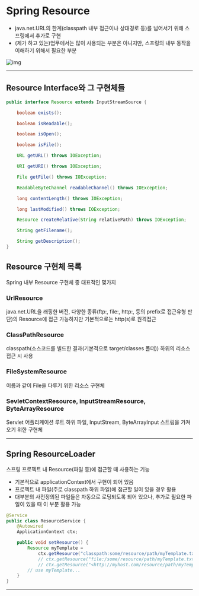 # Spring Resource

- java.net.URL의 한계(classpath 내부 접근이나 상대경로 등)를 넘어서기 위해 스프링에서 추가로 구현
- (제가 하고 있는)업무에서는 많이 사용되는 부분은 아니지만, 스프링의 내부 동작을 이해하기 위해서 필요한 부분

![img](https://productive-pullover-f3e.notion.site/image/https%3A%2F%2Fs3-us-west-2.amazonaws.com%2Fsecure.notion-static.com%2F7b080f28-5378-4c35-b932-f45396c352ed%2FUntitled.png?table=block&id=0b47b5de-fea8-485c-b240-1552e831b5f1&spaceId=2e6840d5-3d9a-4cb2-810d-7d12a445f0f8&width=2000&userId=&cache=v2)

------

## Resource Interface와 그 구현체들

```java
public interface Resource extends InputStreamSource {

    boolean exists();

    boolean isReadable();

    boolean isOpen();

    boolean isFile();

    URL getURL() throws IOException;

    URI getURI() throws IOException;

    File getFile() throws IOException;

    ReadableByteChannel readableChannel() throws IOException;

    long contentLength() throws IOException;

    long lastModified() throws IOException;

    Resource createRelative(String relativePath) throws IOException;

    String getFilename();

    String getDescription();
}
```

## Resource 구현체 목록

Spring 내부 Resource 구현체 중 대표적인 몇가지

### UrlResource

java.net.URL을 래핑한 버전, 다양한 종류(ftp:, file:, http:,  등의 prefix로 접근유형 판단)의 Resource에 접근 가능하지만 기본적으로는 http(s)로 원격접근

### ClassPathResource

classpath(소스코드를 빌드한 결과(기본적으로 target/classes 폴더)) 하위의 리소스 접근 시 사용

### FileSystemResource

이름과 같이 File을 다루기 위한 리소스 구현체

### SevletContextResource, InputStreamResource, ByteArrayResource

Servlet 어플리케이션 루트 하위 파일, InputStream, ByteArrayInput 스트림을 가져오기 위한 구현체

------

## Spring ResourceLoader

스프링 프로젝트 내 Resource(파일 등)에 접근할 때 사용하는 기능

- 기본적으로 applicationContext에서 구현이 되어 있음
- 프로젝트 내 파일(주로 classpath 하위 파일)에 접근할 일이 있을 경우 활용
- 대부분의 사전정의된 파일들은 자동으로 로딩되도록 되어 있으나, 추가로 필요한 파일이 있을 때 이 부분 활용 가능

```java
@Service
public class ResourceService {
	@Autowired
	ApplicationContext ctx;

	public void setResource() {
		Resource myTemplate = 
			ctx.getResource("classpath:some/resource/path/myTemplate.txt");
			// ctx.getResource("file:/some/resource/path/myTemplate.txt");
			// ctx.getResource("<http://myhost.com/resource/path/myTemplate.txt>");
		// use myTemplate...
	}
}
```

------